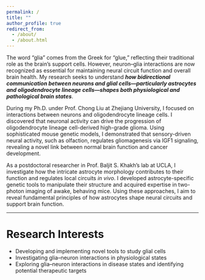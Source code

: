 ```yaml
---
permalink: /
title: ""
author_profile: true
redirect_from: 
  - /about/
  - /about.html
---
```


The word “glia” comes from the Greek for “glue,” reflecting their traditional role as the brain’s support cells. However, neuron–glia interactions are now recognized as essential for maintaining neural circuit function and overall brain health. My research seeks to understand ***how bidirectional communication between neurons and glial cells—particularly astrocytes and oligodendrocyte lineage cells—shapes both physiological and pathological brain states***.

During my Ph.D. under Prof. Chong Liu at Zhejiang University, I focused on interactions between neurons and oligodendrocyte lineage cells. I discovered that neuronal activity can drive the progression of oligodendrocyte lineage cell-derived high-grade glioma. Using sophisticated mouse genetic models, I demonstrated that sensory-driven neural activity, such as olfaction, regulates gliomagenesis via IGF1 signaling, revealing a novel link between normal brain function and cancer development.

As a postdoctoral researcher in Prof. Baljit S. Khakh’s lab at UCLA, I investigate how the intricate astrocyte morphology contributes to their function and regulates local circuits *in vivo*. I developed astrocyte-specific genetic tools to manipulate their structure and acquired expertise in two-photon imaging of awake, behaving mice. Using these approaches, I aim to reveal fundamental principles of how astrocytes shape neural circuits and support brain function.

---

# Research Interests
- Developing and implementing novel tools to study glial cells
- Investigating glia–neuron interactions in physiological states
- Exploring glia–neuron interactions in disease states and identifying potential therapeutic targets

